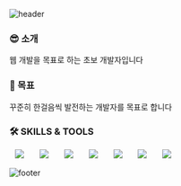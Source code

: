 ![header](https://capsule-render.vercel.app/api?type=waving&color=0:d9afd9,100:97d9e1&text=%20JangWonSeok%20%20&height=200&fontSize=90&fontColor=ffffff)

<h3>😎 소개</h3>
웹 개발을 목표로 하는 초보 개발자입니다

<h3>🚀 목표</h3>
꾸준히 한걸음씩 발전하는 개발자를 목표로 합니다

<h3>🛠 SKILLS & TOOLS</h3>
<div>
<img src="https://img.shields.io/badge/Java-007396?style=flat-square&logo=Java&logoColor=white" style="height : auto; margin-left : 10px; margin-right : 10px;"/></a>&nbsp;
<img src="https://img.shields.io/badge/SpringBoot-6DB33F?style=flat-square&logo=SpringBoot&logoColor=white" style="height : auto; margin-left : 10px; margin-right : 10px;"/></a>&nbsp;
<img src="https://img.shields.io/badge/MySQL-4479A1?style=flat-square&logo=MySQL&logoColor=white" style="height : auto; margin-left : 10px; margin-right : 10px;"/></a>&nbsp;
<img src="https://img.shields.io/badge/HTML5-E34F26?style=flat-square&logo=HTML5&logoColor=white" style="height : auto; margin-left : 10px; margin-right : 10px;"/></a>&nbsp;
<img src="https://img.shields.io/badge/CSS3-1572B6?style=flat-square&logo=CSS3&logoColor=white" style="height : auto; margin-left : 10px; margin-right : 10px;"/></a>&nbsp;
<img src="https://img.shields.io/badge/JavaScript-F7DF1E?style=flat-square&logo=JavaScript&logoColor=white" style="height : auto; margin-left : 10px; margin-right : 10px;"/></a>&nbsp;
<img src="https://img.shields.io/badge/vuedotjs-4FC08D?style=flat-square&logo=vuedotjs&logoColor=white" style="height : auto; margin-left : 10px; margin-right : 10px;"/></a>&nbsp;
</div>


![footer](https://capsule-render.vercel.app/api?section=footer&type=waving&color=0:d9afd9,100:97d9e1)
